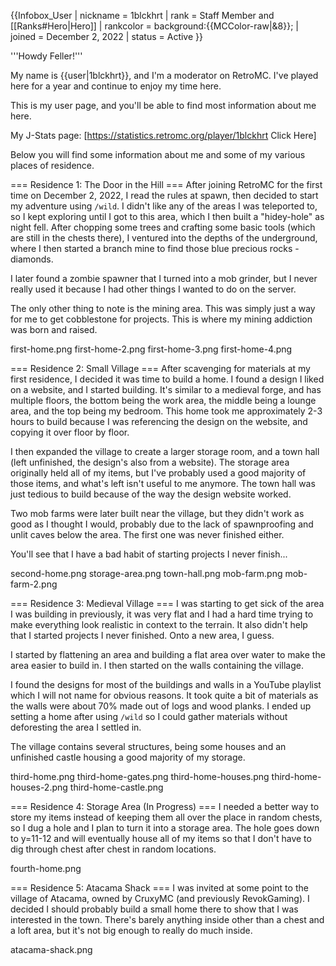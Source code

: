 {{Infobox_User
| nickname = 1blckhrt
| rank = Staff Member and [[Ranks#Hero|Hero]]
| rankcolor = background:{{MCColor-raw|&8}};
| joined = December 2, 2022
| status = Active
}}

'''Howdy Feller!'''

My name is {{user|1blckhrt}}, and I'm a moderator on RetroMC. I've played here for a year and continue to enjoy my time here.

This is my user page, and you'll be able to find most information about me here.

My J-Stats page: [https://statistics.retromc.org/player/1blckhrt Click Here]

Below you will find some information about me and some of my various places of residence.

=== Residence 1: The Door in the Hill ===
After joining RetroMC for the first time on December 2, 2022, I read the rules at spawn, then decided to start my adventure using <code>/wild</code>. I didn't like any of the areas I was teleported to, so I kept exploring until I got to this area, which I then built a "hidey-hole" as night fell. After chopping some trees and crafting some basic tools (which are still in the chests there), I ventured into the depths of the underground, where I then started a branch mine to find those blue precious rocks - diamonds.

I later found a zombie spawner that I turned into a mob grinder, but I never really used it because I had other things I wanted to do on the server.

The only other thing to note is the mining area. This was simply just a way for me to get cobblestone for projects. This is where my mining addiction was born and raised.

<gallery>
first-home.png
first-home-2.png
first-home-3.png
first-home-4.png
</gallery>

=== Residence 2: Small Village ===
After scavenging for materials at my first residence, I decided it was time to build a home. I found a design I liked on a website, and I started building. It's similar to a medieval forge, and has multiple floors, the bottom being the work area, the middle being a lounge area, and the top being my bedroom. This home took me approximately 2-3 hours to build because I was referencing the design on the website, and copying it over floor by floor.

I then expanded the village to create a larger storage room, and a town hall (left unfinished, the design's also from a website). The storage area originally held all of my items, but I've probably used a good majority of those items, and what's left isn't useful to me anymore. The town hall was just tedious to build because of the way the design website worked.

Two mob farms were later built near the village, but they didn't work as good as I thought I would, probably due to the lack of spawnproofing and unlit caves below the area. The first one was never finished either.

You'll see that I have a bad habit of starting projects I never finish...

<gallery>
second-home.png
storage-area.png
town-hall.png
mob-farm.png
mob-farm-2.png
</gallery>

=== Residence 3: Medieval Village ===
I was starting to get sick of the area I was building in previously, it was very flat and I had a hard time trying to make everything look realistic in context to the terrain. It also didn't help that I started projects I never finished. Onto a new area, I guess.

I started by flattening an area and building a flat area over water to make the area easier to build in. I then started on the walls containing the village.

I found the designs for most of the buildings and walls in a YouTube playlist which I will not name for obvious reasons. It took quite a bit of materials as the walls were about 70% made out of logs and wood planks. I ended up setting a home after using <code>/wild</code> so I could gather materials without deforesting the area I settled in.

The village contains several structures, being some houses and an unfinished castle housing a good majority of my storage.

<gallery>
third-home.png
third-home-gates.png
third-home-houses.png
third-home-houses-2.png
third-home-castle.png
</gallery>

=== Residence 4: Storage Area (In Progress) ===
I needed a better way to store my items instead of keeping them all over the place in random chests, so I dug a hole and I plan to turn it into a storage area. The hole goes down to y=11-12 and will eventually house all of my items so that I don't have to dig through chest after chest in random locations.

<gallery>
fourth-home.png
</gallery>

=== Residence 5: Atacama Shack ===
I was invited at some point to the village of Atacama, owned by CruxyMC (and previously RevokGaming). I decided I should probably build a small home there to show that I was interested in the town. There's barely anything inside other than a chest and a loft area, but it's not big enough to really do much inside.

<gallery>
atacama-shack.png
</gallery>
